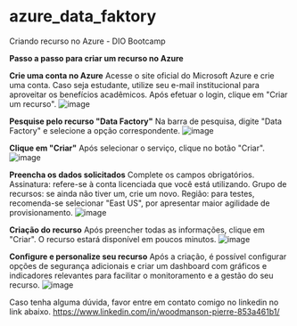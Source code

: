 # azure_data_faktory
Criando recurso no Azure - DIO Bootcamp

**Passo a passo para criar um recurso no Azure**

**Crie uma conta no Azure**
Acesse o site oficial do Microsoft Azure e crie uma conta. Caso seja estudante, utilize seu e-mail institucional para aproveitar os benefícios acadêmicos.
Após efetuar o login, clique em "Criar um recurso".
![image](https://github.com/user-attachments/assets/b526cc2f-ade3-413b-98f8-5b7ecf5d3e2a)


**Pesquise pelo recurso "Data Factory"**
Na barra de pesquisa, digite "Data Factory" e selecione a opção correspondente.
![image](https://github.com/user-attachments/assets/2bd62791-9cff-481f-b769-ffcd05cf8c85)

**Clique em "Criar"**
Após selecionar o serviço, clique no botão "Criar".
![image](https://github.com/user-attachments/assets/3535923d-b1b4-400c-bc44-5d2cd2f71723)

**Preencha os dados solicitados**
Complete os campos obrigatórios.
Assinatura: refere-se à conta licenciada que você está utilizando.
Grupo de recursos: se ainda não tiver um, crie um novo.
Região: para testes, recomenda-se selecionar "East US", por apresentar maior agilidade de provisionamento.
![image](https://github.com/user-attachments/assets/88fd4af1-0be3-4654-b481-5eb48cf44565)

**Criação do recurso**
Após preencher todas as informações, clique em "Criar". O recurso estará disponível em poucos minutos.
![image](https://github.com/user-attachments/assets/a0e9e947-949e-4f64-abb5-e7783c1b9121)

**Configure e personalize seu recurso**
Após a criação, é possível configurar opções de segurança adicionais e criar um dashboard com gráficos e indicadores relevantes para facilitar o monitoramento e a gestão do seu recurso.
![image](https://github.com/user-attachments/assets/2200f3ef-a1db-4adf-9d06-660bcb16ceb4)


Caso tenha alguma dúvida, favor entre em contato comigo no linkedin no link abaixo.
https://www.linkedin.com/in/woodmanson-pierre-853a461b1/




